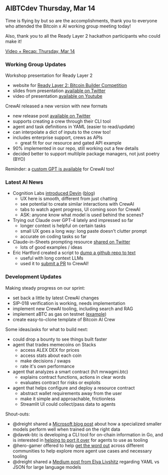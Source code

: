 ## AIBTCdev Thursday, Mar 14

Time is flying by but so are the accomplishments, thank you to everyone who attended the Bitcoin x AI working group meeting today!

Also, thank you to all the Ready Layer 2 hackathon participants who could make it!

[Video + Recap: Thursday, Mar 14](https://twitter.com/whoabuddydev/status/1768393175134355957)

### Working Group Updates

Workshop presentation for Ready Layer 2

- website for [Ready Layer 2: Bitcoin Builder Competition](https://www.readyl2.com/)
- slides from presentation [available on Twitter](https://twitter.com/whoabuddydev/status/1767279283817402582)
- video of presentation [available on Youtube](https://www.youtube.com/watch?v=T-NYUOUVdDk)

CrewAI released a new version with new formats

- new release post [available on Twitter](https://twitter.com/whoabuddydev/status/1767603353293656081)
- supports creating a crew through their CLI tool
- agent and task definitions in YAML (easier to read/update)
- can interpolate a dict of inputs to the crew too!
- includes enterprise support, crews as APIs
  - great fit for our resource and gated API example
- 90% implemented in our repo, still working out a few details
- decided better to support multilple package managers, not just poetry (BYO)

Reminder: a [custom GPT is available](https://chatg.pt/DWjSBZn) for CrewAI too!

### Latest AI News

- Cognition Labs [introduced Devin](https://twitter.com/cognition_labs/status/1767548763134964000) ([blog](https://www.cognition-labs.com/blog))
  - UX here is smooth, different from just chatting
  - see potential to create similar interactions with CrewAI
  - tabs to watch agent progress, UI coming soon for CrewAI
  - ASK: anyone know what model is used behind the scenes?
- Trying out Claude over GPT-4 lately and impressed so far
  - longer context is helpful on certain tasks
  - small UX goes a long way: long paste doesn't clutter prompt
  - accurate on coding tasks so far
- Claude-in-Sheets prompting resource [shared on Twitter](https://x.com/DynamicWebPaige/status/1767945246535815237?t=YBN4SDL4BeMJ4YYz6D9rpA&s=09)
  - lots of good examples / ideas
- Eric Hartford created a script to [dump a github repo to text](https://x.com/erhartford/status/1767284737788514724?t=5EBIlK3zdZGKRI_6fcsE4A&s=09)
  - useful with long context LLMs
  - used it to [submit a PR](https://github.com/joaomdmoura/crewAI/pull/348) to CrewAI!

### Development Updates

Making steady progress on our sprint:

- set back a little by latest CrewAI changes
- SIP-018 verification is working, needs implementation
- implement new CrewAI tooling, including search and RAG
- implement aBTC as gas on testnet ([example](https://github.com/alexgo-io/stacks-transaction-sponsor))
- create easy-to-clone template of Bitcoin AI Crew

Some ideas/asks for what to build next:

- could drop a bounty to see things built faster
- agent that trades memecoins on Stacks
  - access ALEX DEX for prices
  - access stats about each coin
  - make decisions / swaps
  - rate it's own performance
- agent that analyzes a smart contract (h/t mrwagmi.btc)
  - explains contract functions, actions in clear words
  - evaluates contract for risks or exploits
- agent that helps configure and deploy a resource contract
  - abstract wallet requirements away from the user
  - make it simple and approachable, frictionless
  - Streamlit UI could collect/pass data to agents

Shout-outs:

- @dreight shared a [Microsoft blog post](https://www.microsoft.com/en-us/research/blog/orca-math-demonstrating-the-potential-of-slms-with-model-specialization/) about how a specialized smaller models perform well when trained on the right data
- @davek-btc is developing a CLI tool for on-chain information in Go, and is interested in [helping to port it over](https://github.com/aibtcdev/agent-tooling-go) for agents to use as tooling
- @hero-gamer offered to help [get the word out](https://twitter.com/herogamer21btc/status/1768323059088228807) across different communities to help explore more agent use cases and necessary tooling
- @dreight shared a [Medium post from Elya Livshitz](https://betterprogramming.pub/yaml-vs-json-which-is-more-efficient-for-language-models-5bc11dd0f6df) regarding YAML vs JSON for large language models

